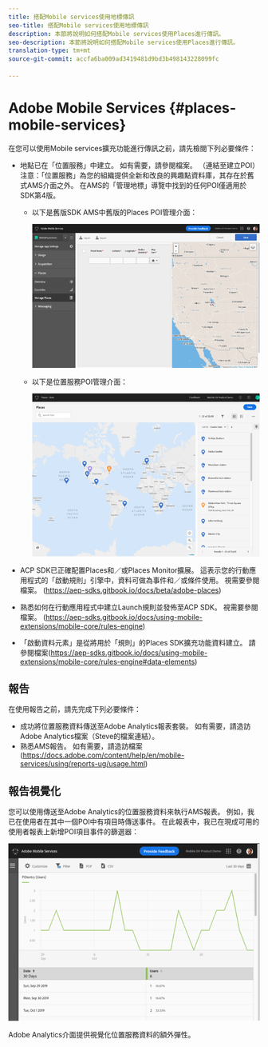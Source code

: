 ```yaml
---
title: 搭配Mobile services使用地標傳訊
seo-title: 搭配Mobile services使用地標傳訊
description: 本節將說明如何搭配Mobile services使用Places進行傳訊。
seo-description: 本節將說明如何搭配Mobile services使用Places進行傳訊。
translation-type: tm+mt
source-git-commit: accfa6ba009ad3419481d9bd3b498143228099fc

---
```



# Adobe Mobile Services {#places-mobile-services}

在您可以使用Mobile services擴充功能進行傳訊之前，請先檢閱下列必要條件：

* 地點已在「位置服務」中建立。 如有需要，請參閱檔案。 （連結至建立POI）注意：「位置服務」為您的組織提供全新和改良的興趣點資料庫，其存在於舊式AMS介面之外。 在AMS的「管理地標」導覽中找到的任何POI僅適用於SDK第4版。
   * 以下是舊版SDK AMS中舊版的Places POI管理介面：

      ![舊版UI](/help/assets/legacy-location-v4-ui.png)

   * 以下是位置服務POI管理介面：

      ![位置服務POI管理UI](/help/assets/places-ui.png)

* ACP SDK已正確配置Places和／或Places Monitor擴展。 這表示您的行動應用程式的「啟動規則」引擎中，資料可做為事件和／或條件使用。 視需要參閱檔案。 (https://aep-sdks.gitbook.io/docs/beta/adobe-places)

* 熟悉如何在行動應用程式中建立Launch規則並發佈至ACP SDK。 視需要參閱檔案。 (https://aep-sdks.gitbook.io/docs/using-mobile-extensions/mobile-core/rules-engine)

* 「啟動資料元素」是從將用於「規則」的Places SDK擴充功能資料建立。 請參閱檔案(https://aep-sdks.gitbook.io/docs/using-mobile-extensions/mobile-core/rules-engine#data-elements)

## 報告

在使用報告之前，請先完成下列必要條件：

* 成功將位置服務資料傳送至Adobe Analytics報表套裝。 如有需要，請造訪Adobe Analytics檔案（Steve的檔案連結）。
* 熟悉AMS報告。 如有需要，請造訪檔案(https://docs.adobe.com/content/help/en/mobile-services/using/reports-ug/usage.html)

## 報告視覺化

您可以使用傳送至Adobe Analytics的位置服務資料來執行AMS報表。 例如，我已在使用者在其中一個POI中有項目時傳送事件。 在此報表中，我已在現成可用的使用者報表上新增POI項目事件的篩選器：

![報表視覺化](/help/assets/report-visualize.png)

Adobe Analytics介面提供視覺化位置服務資料的額外彈性。

